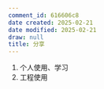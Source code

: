 ```yaml
---
comment_id: 616606c8
date created: 2025-02-21
date modified: 2025-02-21
draw: null
title: 分享
---
```

1. 个人使用、学习
2. 工程使用
